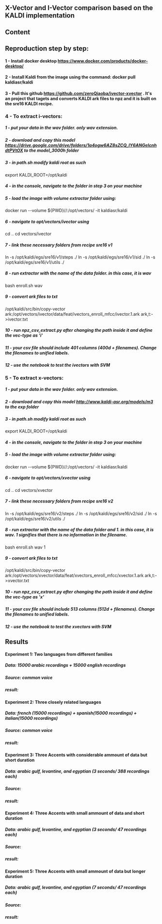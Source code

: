 ## X-Vector and I-Vector comparison based on the KALDI implementation

## Content
## Reproduction step by step:
#### 1 - Install docker desktop https://www.docker.com/products/docker-desktop/
#### 2 - Install Kaldi from the image using the command: docker pull kaldiasr/kaldi
#### 3 - Pull this github https://github.com/zeroQiaoba/ivector-xvector . It's an project that tagets and converts KALDI ark files to npz and it is built on the sre16 KALDI recipe.
### 4 - To extract i-vectors: 
##### 1 - put your data in the wav folder. only wav extension. 
##### 2 - download and copy this model https://drive.google.com/drive/folders/1a4ogw6AZ8sZCQ_IY6ANGeIcnhdtPVtOX to the model_3000h folder
##### 3 - in path.sh modify kaldi root as such 
export KALDI_ROOT=/opt/kaldi
##### 4 - in the console, navigate to the folder in step 3 on your machine
##### 5 -  load the image with volume extractor folder using:
docker run --volume ${PWD}/<folder name>/:/opt/vectors/ -it kaldiasr/kaldi 
##### 6 - navigate to opt/vectors/ivector using
cd .. 
cd vectors/ivector
##### 7 - link these necessary folders from recipe sre16 v1
ln -s /opt/kaldi/egs/sre16/v1/steps ./
ln -s /opt/kaldi/egs/sre16/v1/sid ./
ln -s /opt/kaldi/egs/sre16/v1/utils ./
##### 8 - run extractor with the name of the data folder. in this case, it is wav
bash enroll.sh wav
##### 9 - convert ark files to txt
/opt/kaldi/src/bin/copy-vector ark:/opt/vectors/ivector/data/feat/ivectors_enroll_mfcc/ivector.1.ark ark,t:- >ivector.txt
##### 10 - run npz_csv_extract.py after changing the path inside it and define the vec-type as 'i'
##### 11 - your csv file should include 401 columns (400d + filenames). Change the filenames to unified labels. 
##### 12 - use the notebook to test the ivectors with SVM

### 5 - To extract x-vectors: 
  ##### 1 - put your data in the wav folder. only wav extension. 
  ##### 2 - download and copy this model http://www.kaldi-asr.org/models/m3 to the exp folder
##### 3 - in path.sh modify kaldi root as such 
export KALDI_ROOT=/opt/kaldi
##### 4 - in the console, navigate to the folder in step 3 on your machine
##### 5 -  load the image with volume extractor folder using:
docker run --volume ${PWD}/<folder name>/:/opt/vectors/ -it kaldiasr/kaldi 
##### 6 - navigate to opt/vectors/xvector using
cd .. 
cd vectors/xvector
##### 7 - link these necessary folders from recipe sre16 v2
ln -s /opt/kaldi/egs/sre16/v2/steps ./
ln -s /opt/kaldi/egs/sre16/v2/sid ./
ln -s /opt/kaldi/egs/sre16/v2/utils ./
##### 8 - run extractor with the name of the data folder and 1. in this case, it is wav. 1 signifies that there is no information in the filename. 
bash enroll.sh wav 1
##### 9 - convert ark files to txt
/opt/kaldi/src/bin/copy-vector ark:/opt/vectors/xvector/data/feat/xvectors_enroll_mfcc/xvector.1.ark ark,t:- >xvector.txt
##### 10 - run npz_csv_extract.py after changing the path inside it and define the vec-type as 'x'
##### 11 - your csv file should include 513 columns (512d + filenames). Change the filenames to unified labels. 
##### 12 - use the notebook to test the xvectors with SVM



## Results
#### Experiment 1: Two languages from different families
##### Data: 15000 arabic recordings + 15000 english recordings
##### Source: common voice
##### result:


#### Experiment 2: Three closely related languages
##### Data: french (15000 recordings) + spanish(15000 recordings) + italian(15000 recordings)
##### Source: common voice
##### result:

#### Experiment 3: Three Accents with considerable ammount of data but short duration
##### Data: arabic gulf, levantine, and egyptian (3 seconds/ 388 recordings each)
##### Source:
##### result:

#### Experiment 4: Three Accents with small ammount of data and short duration 
##### Data: arabic gulf, levantine, and egyptian (3 seconds/ 47 recordings each)
##### Source:
##### result:


#### Experiment 5: Three Accents with small ammount of data but longer duration 
##### Data: arabic gulf, levantine, and egyptian (7 seconds/ 47 recordings each)
##### Source:
##### result:

  
